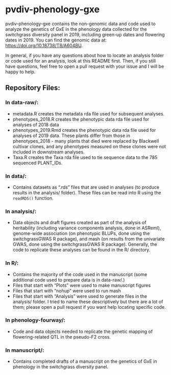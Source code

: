 
<!-- README.md is generated from README.Rmd. Please edit that file -->

# pvdiv-phenology-gxe

<!-- badges: start -->
<!-- badges: end -->

pvdiv-phenology-gxe contains the non-genomic data and code used to
analyze the genetics of GxE in the phenology data collected for the
switchgrass diversity panel in 2019, including green-up dates and
flowering dates in 2019. You can find the genomic data at:
<https://doi.org/10.18738/T8/A604BU>.

In general, if you have any questions about how to locate an analysis
folder or code used for an analysis, look at this README first. Then, if
you still have questions, feel free to open a pull request with your
issue and I will be happy to help.

## Repository Files:

### In data-raw/:

-   metadata.R creates the metadata rda file used for subsequent
    analyses.
-   phenotypes\_2018.R creates the phenotypic data rda file used for
    analyses of 2018 data
-   phenotypes\_2019.Rmd creates the phenotypic data rda file used for
    analyses of 2019 data. These plants differ from those in
    phenotypes\_2018 - many plants that died were replaced by Blackwell
    cultivar clones, and any phenotypes measured on these clones were
    not included in downstream analyses.
-   Taxa.R creates the Taxa rda file used to tie sequence data to the
    785 sequenced PLANT\_IDs.

### In data/:

-   Contains datasets as “.rds” files that are used in analyses (to
    produce results in the analysis/ folder). These files can be read
    into R using the `readRDS()` function.

### In analysis/:

-   Data objects and draft figures created as part of the analysis of
    heritability (including variance components analysis, done in
    ASReml), genome-wide association (on phenotypic BLUPs, done using
    the switchgrassGWAS R package), and mash (on results from the
    univariate GWAS, done using the switchgrassGWAS R package).
    Generally, the code to replicate these analyses can be found in the
    R/ directory.

### In R/:

-   Contains the majority of the code used in the manuscript (some
    additional code used to prepare data is in data-raw/.)
-   Files that start with “Plots” were used to make manuscript figures
-   Files that start with “nohup” were used to run mash
-   Files that start with “Analysis” were used to generate files in the
    analysis/ folder. I tried to name these descriptively but there are
    a lot of them; please open a pull request if you want help locating
    specific code.

### In phenology-fourway/:

-   Code and data objects needed to replicate the genetic mapping of
    flowering-related QTL in the pseudo-F2 cross.

### In manuscript/:

-   Contains completed drafts of a manuscript on the genetics of GxE in
    phenology in the switchgrass diversity panel.
